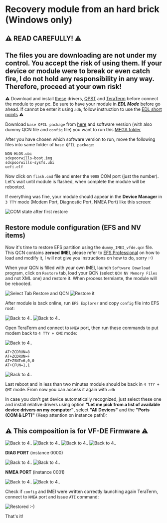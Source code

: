 # Recovery module from an hard brick (Windows only)


## ⚠️ READ CAREFULLY! ⚠️
##  The files you are downloading are not under my control. You accept the risk of using them. If your device or module were to break or even catch fire, I do not hold any responsibility in any way. Therefore, proceed at your own risk!

⚠️ Download and install [these](https://mega.nz/folder/C1w1WLTa#46TCvg4-rq123fTFxEEbdg) drivers, [QPST](https://qpsttool.com/qpst-tool-v2-7-496) and [TeraTerm](https://github.com/TeraTermProject/teraterm/releases/tag/v5.1) before connect the module to your pc. 
Be sure to have your module in ***EDL Mode*** before go ahead. 
If cannot be enter it using `adb`, follow instruction to use the [EDL short points](https://github.com/stich86/ZTE-MF289F-Recovery/blob/main/enter_edl_brick.md) ⚠️


Download `base QFIL package` from [here](https://mega.nz/folder/q5xl0RCJ#DX-kzPZ3SzQBxm-Q5D1e9w) and software version (with also dummy QCN file and `config` file) you want to run this [MEGA folder](https://mega.nz/folder/KlhwlR5C#K0q2i7tdBYPFvdSESDUrPQ) 

After you have chosen which software version to run, move the following files into same folder of `base QFIL package`:

```
NON-HLOS.ubi
sdxpoorwills-boot.img  
sdxpoorwills-sysfs.ubi 
uefi.elf
```

Now click on `flash.cmd` file and enter the `9008` COM port (just the number). Let's wait until module is flashed, when complete the module will be rebooted.

If everything was fine, your module should appear in the **Device Manager** in `3 TTY` mode (Modem Port, Diagnostic Port, NMEA Port) like this screen:

<img src="asset/modem_after_first_restore.png" alt="COM state after first restore" width="auto" height="auto">

## Restore module configuration (EFS and NV items)

Now it's time to restore EFS partition using the `dummy_IMEI_vfde.qcn` file. This QCN contains **zeroed IMEI**, please refer to [EFS Professional](https://xdaforums.com/t/tool-updated-29-12-14-efs-professional-v2-1-80b-also-for-non-samsung-devices.1308546/) on how to load and modify it, I will not give you instructions on how to do, sorry :-)

When your QCN is filled with your own IMEI, launch `Software Download` program, click on `Restore` tab, load your QCN (select `QCN NV Memory Files` and not XML one) and restore it. When process termiante, the module will be rebooted.

<img src="asset/restore_qcn_1.png" alt="Select Tab Restore and QCN" width="auto" height="auto">

<img src="asset/restore_qcn_2.png" alt="Restore it" width="auto" height="auto">

After module is back online, run `EFS Explorer` and copy `config` file into EFS root:

<img src="asset/efs_explorer_connect.png" alt="Back to 4.." width="auto" height="auto">

<img src="asset/efs_explorer_restore_config.png" alt="Back to 4.." width="auto" height="auto">

Open TeraTerm and connect to `NMEA` port, then run these commands to put modem back to `4 TTY + QMI` mode:

<img src="asset/teraterm_at_configuration.png" alt="Back to 4.." width="auto" height="auto">

```
AT+ZCDRUN=8
AT+ZCDRUN=F
AT+ZSNT=6,0,0
AT+CFUN=1,1
```

<img src="asset/teraterm_at_commands.png" alt="Back to 4.." width="auto" height="auto">

Last reboot and in less than two minutes module should be back in `4 TTY + QMI` mode. From now you can access it again with `adb`

In case you don't get device automatically recognized, just select these one and install relative drivers using option **"Let me pick from a list of available device drivers on my computer"**, select **"All Devices"** and the **"Ports (COM & LPT)"** (Keep attention on instance path!):

## ⚠️ This composition is for VF-DE Firmware ⚠️

<img src="asset/zte_before_flash_select_driver_1.png" alt="Back to 4.." width="auto" height="auto">
<img src="asset/zte_before_flash_select_driver_2.png" alt="Back to 4.." width="auto" height="auto">
<img src="asset/zte_before_flash_select_driver_3.png" alt="Back to 4.." width="auto" height="auto">
<img src="asset/zte_before_flash_select_driver_4.png" alt="Back to 4.." width="auto" height="auto">

**DIAG PORT** (instance 0000)

<img src="asset/zte_after_flash_DIAG_port_driver_1.png" alt="Back to 4.." width="auto" height="auto">
<img src="asset/zte_after_flash_DIAG_port_driver_2.png" alt="Back to 4.." width="auto" height="auto">

**NMEA PORT** (instance 0001)

<img src="asset/zte_after_flash_NMEA_port_driver_1.png" alt="Back to 4.." width="auto" height="auto">
<img src="asset/zte_after_flash_NMEA_port_driver_2.png" alt="Back to 4.." width="auto" height="auto">

Check if `config` and IMEI were written correctly launching again TeraTerm, connect to `NMEA` port and issue `ATI` command:

<img src="asset/teraterm_ati.png" alt="Restored :-)" width="auto" height="auto">

That's it!

